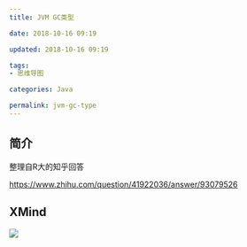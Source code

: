 ```yaml
---
title: JVM GC类型

date: 2018-10-16 09:19

updated: 2018-10-16 09:19

tags:
- 思维导图

categories: Java

permalink: jvm-gc-type
---
```




## 简介

整理自R大的知乎回答

https://www.zhihu.com/question/41922036/answer/93079526



## XMind

![](/images/mindmapping-jvm-gc-type-01.png)